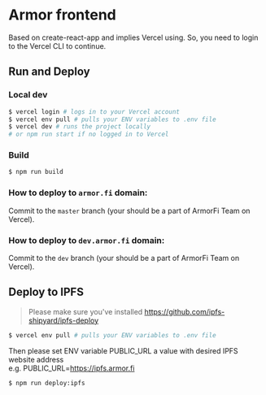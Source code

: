 # Armor frontend

Based on create-react-app and implies Vercel using.
So, you need to login to the Vercel CLI to continue.

## Run and Deploy

### Local dev

```bash
$ vercel login # logs in to your Vercel account
$ vercel env pull # pulls your ENV variables to .env file
$ vercel dev # runs the project locally
# or npm run start if no logged in to Vercel
```

### Build

```bash
$ npm run build
```

### How to deploy to `armor.fi` domain:

Commit to the `master` branch (your should be a part of ArmorFi Team on Vercel).


### How to deploy to `dev.armor.fi` domain:

Commit to the `dev` branch (your should be a part of ArmorFi Team on Vercel).


## Deploy to IPFS

> Please make sure you've installed https://github.com/ipfs-shipyard/ipfs-deploy

```bash
$ vercel env pull # pulls your ENV variables to .env file
```

Then please set ENV variable PUBLIC_URL a value with desired IPFS website address \
e.g. PUBLIC_URL=https://ipfs.armor.fi

```bash
$ npm run deploy:ipfs
```

